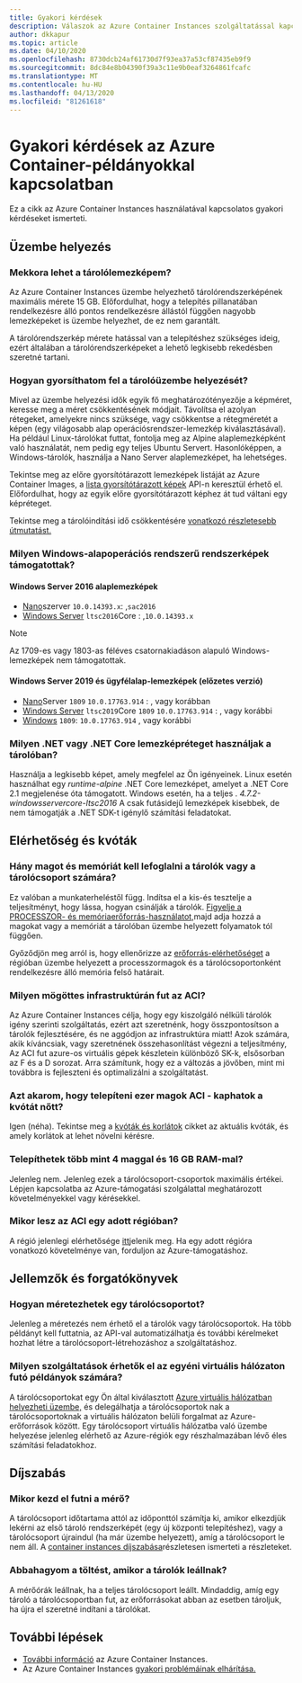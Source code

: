 ```yaml
---
title: Gyakori kérdések
description: Válaszok az Azure Container Instances szolgáltatással kapcsolatos gyakori kérdésekre
author: dkkapur
ms.topic: article
ms.date: 04/10/2020
ms.openlocfilehash: 8730dcb24af61730d7f93ea37a53cf87435eb9f9
ms.sourcegitcommit: 8dc84e8b04390f39a3c11e9b0eaf3264861fcafc
ms.translationtype: MT
ms.contentlocale: hu-HU
ms.lasthandoff: 04/13/2020
ms.locfileid: "81261618"
---
```

# <a name="frequently-asked-questions-about-azure-container-instances"></a>Gyakori kérdések az Azure Container-példányokkal kapcsolatban

Ez a cikk az Azure Container Instances használatával kapcsolatos gyakori kérdéseket ismerteti.

## <a name="deployment"></a>Üzembe helyezés

### <a name="how-large-can-my-container-image-be"></a>Mekkora lehet a tárolólemezképem?

Az Azure Container Instances üzembe helyezhető tárolórendszerképének maximális mérete 15 GB. Előfordulhat, hogy a telepítés pillanatában rendelkezésre álló pontos rendelkezésre állástól függően nagyobb lemezképeket is üzembe helyezhet, de ez nem garantált.

A tárolórendszerkép mérete hatással van a telepítéshez szükséges ideig, ezért általában a tárolórendszerképeket a lehető legkisebb rekedésben szeretné tartani.

### <a name="how-can-i-speed-up-the-deployment-of-my-container"></a>Hogyan gyorsíthatom fel a tárolóüzembe helyezését?

Mivel az üzembe helyezési idők egyik fő meghatározótényezője a képméret, keresse meg a méret csökkentésének módjait. Távolítsa el azolyan rétegeket, amelyekre nincs szüksége, vagy csökkentse a rétegméretét a képen (egy világosabb alap operációsrendszer-lemezkép kiválasztásával). Ha például Linux-tárolókat futtat, fontolja meg az Alpine alaplemezképként való használatát, nem pedig egy teljes Ubuntu Servert. Hasonlóképpen, a Windows-tárolók, használja a Nano Server alaplemezképet, ha lehetséges. 

Tekintse meg az előre gyorsítótárazott lemezképek listáját az Azure Container Images, a [lista gyorsítótárazott képek](/rest/api/container-instances/listcachedimages) API-n keresztül érhető el. Előfordulhat, hogy az egyik előre gyorsítótárazott képhez át tud váltani egy képréteget. 

Tekintse meg a tárolóindítási idő csökkentésére [vonatkozó részletesebb útmutatást.](container-instances-troubleshooting.md#container-takes-a-long-time-to-start)

### <a name="what-windows-base-os-images-are-supported"></a>Milyen Windows-alapoperációs rendszerű rendszerképek támogatottak?

#### <a name="windows-server-2016-base-images"></a>Windows Server 2016 alaplemezképek

* [Nano](https://hub.docker.com/_/microsoft-windows-nanoserver)szerver `10.0.14393.x`: ,`sac2016`
* [Windows Server](https://hub.docker.com/_/microsoft-windows-servercore) `ltsc2016`Core : ,`10.0.14393.x`

> [!NOTE]
> Az 1709-es vagy 1803-as féléves csatornakiadáson alapuló Windows-lemezképek nem támogatottak.

#### <a name="windows-server-2019-and-client-base-images-preview"></a>Windows Server 2019 és ügyfélalap-lemezképek (előzetes verzió)

* [Nano](https://hub.docker.com/_/microsoft-windows-nanoserver)Server `1809` `10.0.17763.914` : , vagy korábban
* [Windows Server](https://hub.docker.com/_/microsoft-windows-servercore) `ltsc2019`Core `1809` `10.0.17763.914` : , vagy korábbi
* [Windows](https://hub.docker.com/_/microsoft-windows) `1809`: `10.0.17763.914` , vagy korábbi

### <a name="what-net-or-net-core-image-layer-should-i-use-in-my-container"></a>Milyen .NET vagy .NET Core lemezképréteget használjak a tárolóban? 

Használja a legkisebb képet, amely megfelel az Ön igényeinek. Linux esetén használhat egy *runtime-alpine* .NET Core lemezképet, amelyet a .NET Core 2.1 megjelenése óta támogatott. Windows esetén, ha a teljes . *4.7.2-windowsservercore-ltsc2016* A csak futásidejű lemezképek kisebbek, de nem támogatják a .NET SDK-t igénylő számítási feladatokat.

## <a name="availability-and-quotas"></a>Elérhetőség és kvóták

### <a name="how-many-cores-and-memory-should-i-allocate-for-my-containers-or-the-container-group"></a>Hány magot és memóriát kell lefoglalni a tárolók vagy a tárolócsoport számára?

Ez valóban a munkaterheléstől függ. Indítsa el a kis-és tesztelje a teljesítményt, hogy lássa, hogyan csinálják a tárolók. [Figyelje a PROCESSZOR- és memóriaerőforrás-használatot,](container-instances-monitor.md)majd adja hozzá a magokat vagy a memóriát a tárolóban üzembe helyezett folyamatok tól függően. 

Győződjön meg arról is, hogy ellenőrizze az [erőforrás-elérhetőséget](container-instances-region-availability.md#availability---general) a régióban üzembe helyezett a processzormagok és a tárolócsoportonként rendelkezésre álló memória felső határait. 

### <a name="what-underlying-infrastructure-does-aci-run-on"></a>Milyen mögöttes infrastruktúrán fut az ACI?

Az Azure Container Instances célja, hogy egy kiszolgáló nélküli tárolók igény szerinti szolgáltatás, ezért azt szeretnénk, hogy összpontosítson a tárolók fejlesztésére, és ne aggódjon az infrastruktúra miatt! Azok számára, akik kíváncsiak, vagy szeretnének összehasonlítást végezni a teljesítmény, Az ACI fut azure-os virtuális gépek készletein különböző SK-k, elsősorban az F és a D sorozat. Arra számítunk, hogy ez a változás a jövőben, mint mi továbbra is fejleszteni és optimalizálni a szolgáltatást. 

### <a name="i-want-to-deploy-thousand-of-cores-on-aci---can-i-get-my-quota-increased"></a>Azt akarom, hogy telepíteni ezer magok ACI - kaphatok a kvótát nőtt?
 
Igen (néha). Tekintse meg a [kvóták és korlátok](container-instances-quotas.md) cikket az aktuális kvóták, és amely korlátok at lehet növelni kérésre.

### <a name="can-i-deploy-with-more-than-4-cores-and-16-gb-of-ram"></a>Telepíthetek több mint 4 maggal és 16 GB RAM-mal?

Jelenleg nem. Jelenleg ezek a tárolócsoport-csoportok maximális értékei. Lépjen kapcsolatba az Azure-támogatási szolgálattal meghatározott követelményekkel vagy kérésekkel. 

### <a name="when-will-aci-be-in-a-specific-region"></a>Mikor lesz az ACI egy adott régióban?

A régió jelenlegi elérhetősége [itt](container-instances-region-availability.md#availability---general)jelenik meg. Ha egy adott régióra vonatkozó követelménye van, forduljon az Azure-támogatáshoz.

## <a name="features-and-scenarios"></a>Jellemzők és forgatókönyvek

### <a name="how-do-i-scale-a-container-group"></a>Hogyan méretezhetek egy tárolócsoportot?

Jelenleg a méretezés nem érhető el a tárolók vagy tárolócsoportok. Ha több példányt kell futtatnia, az API-val automatizálhatja és további kérelmeket hozhat létre a tárolócsoport-létrehozáshoz a szolgáltatáshoz. 

### <a name="what-features-are-available-to-instances-running-in-a-custom-vnet"></a>Milyen szolgáltatások érhetők el az egyéni virtuális hálózaton futó példányok számára?

A tárolócsoportokat egy Ön által kiválasztott [Azure virtuális hálózatban helyezheti üzembe,](container-instances-vnet.md) és delegálhatja a tárolócsoportok nak a tárolócsoportoknak a virtuális hálózaton belüli forgalmat az Azure-erőforrások között. Egy tárolócsoport virtuális hálózatba való üzembe helyezése jelenleg elérhető az Azure-régiók egy részhalmazában lévő éles számítási feladatokhoz.

## <a name="pricing"></a>Díjszabás

### <a name="when-does-the-meter-start-running"></a>Mikor kezd el futni a mérő?

A tárolócsoport időtartama attól az időponttól számítja ki, amikor elkezdjük lekérni az első tároló rendszerképét (egy új központi telepítéshez), vagy a tárolócsoport újraindul (ha már üzembe helyezett), amíg a tárolócsoport le nem áll. A [container instances díjszabása](https://azure.microsoft.com/pricing/details/container-instances/)részletesen ismerteti a részleteket.

### <a name="do-i-stop-being-charged-when-my-containers-are-stopped"></a>Abbahagyom a töltést, amikor a tárolók leállnak?

A mérőórák leállnak, ha a teljes tárolócsoport leállt. Mindaddig, amíg egy tároló a tárolócsoportban fut, az erőforrásokat abban az esetben tároljuk, ha újra el szeretné indítani a tárolókat. 

## <a name="next-steps"></a>További lépések

* [További információ](container-instances-overview.md) az Azure Container Instances.
* Az Azure Container Instances [gyakori problémáinak elhárítása.](container-instances-troubleshooting.md)